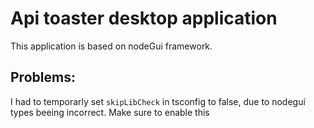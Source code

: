 # Api toaster desktop application 

This application is based on nodeGui framework.



## Problems:

I had to temporarly set `skipLibCheck` in tsconfig to false, due to nodegui types beeing incorrect. Make sure to enable this
